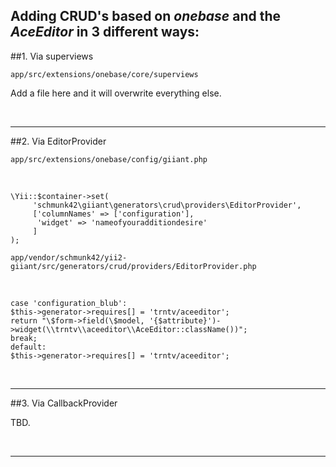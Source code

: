  Adding CRUD's based on *onebase* and the *AceEditor* in 3 different ways:
-------------------------------------------------------------------------


##1. Via superviews


`app/src/extensions/onebase/core/superviews`


Add a file here and it will overwrite everything else.
   
<br>  
   
---

##2. Via EditorProvider


`app/src/extensions/onebase/config/giiant.php`

<br>

    \Yii::$container->set(        
         'schmunk42\giiant\generators\crud\providers\EditorProvider',        
         ['columnNames' => ['configuration'],       
          'widget' => 'nameofyouradditiondesire'        
         ]
    );

`app/vendor/schmunk42/yii2-giiant/src/generators/crud/providers/EditorProvider.php`

<br>

    case 'configuration_blub':
    $this->generator->requires[] = 'trntv/aceeditor';
    return "\$form->field(\$model, '{$attribute}')->widget(\\trntv\\aceeditor\\AceEditor::className())";
    break;
    default:
    $this->generator->requires[] = 'trntv/aceeditor';
    
<br>

---
   
##3. Via CallbackProvider 
  
TBD.

<br>

---
